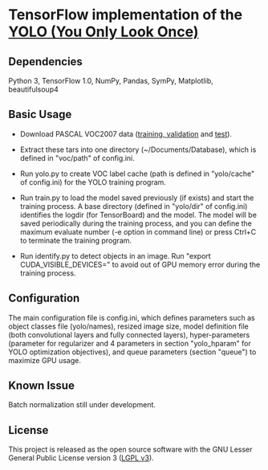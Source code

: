 # TensorFlow implementation of the [YOLO (You Only Look Once)](https://arxiv.org/pdf/1506.02640.pdf)

## Dependencies

Python 3, TensorFlow 1.0, NumPy, Pandas, SymPy, Matplotlib, beautifulsoup4

## Basic Usage

- Download PASCAL VOC2007 data ([training, validation](http://host.robots.ox.ac.uk/pascal/VOC/voc2007/VOCtrainval_06-Nov-2007.tar) and [test](http://host.robots.ox.ac.uk/pascal/VOC/voc2007/VOCtest_06-Nov-2007.tar)).

- Extract these tars into one directory (~/Documents/Database), which is defined in "voc/path" of config.ini.

- Run yolo.py to create VOC label cache (path is defined in "yolo/cache" of config.ini) for the YOLO training program.

- Run train.py to load the model saved previously (if exists) and start the training process. A base directory (defined in "yolo/dir" of config.ini) identifies the logdir (for TensorBoard) and the model. The model will be saved periodically during the training process, and you can define the maximum evaluate number (-e option in command line) or press Ctrl+C to terminate the training program.

- Run identify.py to detect objects in an image. Run "export CUDA_VISIBLE_DEVICES=" to avoid out of GPU memory error during the training process.

## Configuration

The main configuration file is config.ini, which defines parameters such as object classes file (yolo/names), resized image size, model definition file (both convolutional layers and fully connected layers), hyper-parameters (parameter for regularizer and 4 parameters in section "yolo_hparam" for YOLO optimization objectives), and queue parameters (section "queue") to maximize GPU usage.

## Known Issue

Batch normalization still under development.

## License

This project is released as the open source software with the GNU Lesser General Public License version 3 ([LGPL v3](http://www.gnu.org/licenses/lgpl-3.0.html)).
